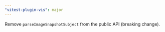 ```yaml
---
"vitest-plugin-vis": major
---
```


Remove `parseImageSnapshotSubject` from the public API (breaking change).
